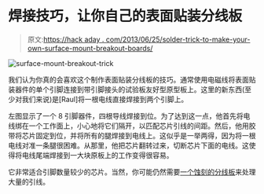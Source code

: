 # 焊接技巧，让你自己的表面贴装分线板

> 原文:[https://hack aday . com/2013/06/25/solder-trick-to-make-your-own-surface-mount-breakout-boards/](https://hackaday.com/2013/06/25/solder-trick-to-make-your-own-surface-mount-breakout-boards/)

![surface-mount-breakout-trick](../Images/1463c6b993603c392c5693198cd601e8.png)

我们认为你真的会喜欢这个制作表面贴装分线板的技巧。通常使用电磁线将表面贴装器件的单个引脚连接到带引脚接头的试验板友好型原型板上。这里的新东西(至少对我们来说)是[Raul]将一根电线直接焊接到两个引脚上。

左图显示了一个 8 引脚器件，四根导线焊接到位。为了达到这一点，他首先将电线绑在一个工作面上，小心地将它们隔开，以匹配芯片引线的间距。然后，他用胶带将芯片固定到位，并将所有的腿焊接到电线上。这似乎是一举两得，因为将一根电线对准一条腿很困难。从那里，他把芯片翻转过来，切断芯片下面的电线。这使得将电线尾端焊接到一大块原板上的工作变得很容易。

它非常适合引脚数量较少的芯片。当然，你可能仍然需要[一个蚀刻的分线板](http://hackaday.com/2010/04/29/surface-mount-breakout-boards/)来处理大量的引线。
